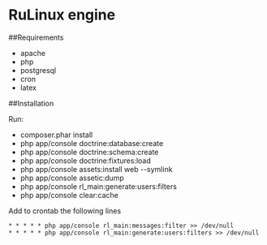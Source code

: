 RuLinux engine
=======

##Requirements

* apache
* php
* postgresql
* cron
* latex

##Installation

Run:

* composer.phar install
* php app/console doctrine:database:create
* php app/console doctrine:schema:create
* php app/console doctrine:fixtures:load
* php app/console assets:install web --symlink
* php app/console assetic:dump
* php app/console rl_main:generate:users:filters
* php app/console clear:cache

Add to crontab the following lines

    * * * * * php app/console rl_main:messages:filter >> /dev/null
    * * * * * php app/console rl_main:generate:users:filters >> /dev/null
